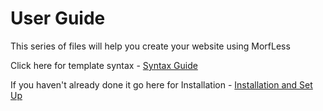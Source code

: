 # User Guide

This series of files will help you create your website using MorfLess

Click here for template syntax - [Syntax Guide](https://github.com/MickyHCorbett/MorfLess/tree/master/syntax)

If you haven't already done it go here for Installation - [Installation and Set Up](https://github.com/MickyHCorbett/MorfLess/blob/master/package/installation.md)
